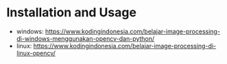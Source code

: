 # Installation and Usage

* windows: https://www.kodingindonesia.com/belajar-image-processing-di-windows-menggunakan-opencv-dan-python/
* linux: https://www.kodingindonesia.com/belajar-image-processing-di-linux-opencv/
